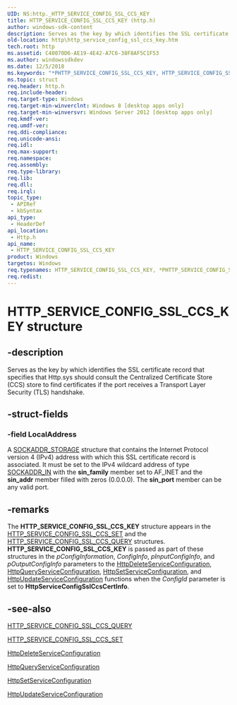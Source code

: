 ```yaml
---
UID: NS:http._HTTP_SERVICE_CONFIG_SSL_CCS_KEY
title: HTTP_SERVICE_CONFIG_SSL_CCS_KEY (http.h)
author: windows-sdk-content
description: Serves as the key by which identifies the SSL certificate record that specifies that Http.sys should consult the Centralized Certificate Store (CCS) store to find certificates if the port receives a Transport Layer Security (TLS) handshake.
old-location: http\http_service_config_ssl_ccs_key.htm
tech.root: http
ms.assetid: C40070D6-AE19-4E42-A7C6-38F8AF5C1F53
ms.author: windowssdkdev
ms.date: 12/5/2018
ms.keywords: "*PHTTP_SERVICE_CONFIG_SSL_CCS_KEY, HTTP_SERVICE_CONFIG_SSL_CCS_KEY, HTTP_SERVICE_CONFIG_SSL_CCS_KEY structure [HTTP], PHTTP_SERVICE_CONFIG_SSL_CCS_KEY, PHTTP_SERVICE_CONFIG_SSL_CCS_KEY structure pointer [HTTP], http.http_service_config_ssl_ccs_key, http/HTTP_SERVICE_CONFIG_SSL_CCS_KEY, http/PHTTP_SERVICE_CONFIG_SSL_CCS_KEY"
ms.topic: struct
req.header: http.h
req.include-header: 
req.target-type: Windows
req.target-min-winverclnt: Windows 8 [desktop apps only]
req.target-min-winversvr: Windows Server 2012 [desktop apps only]
req.kmdf-ver: 
req.umdf-ver: 
req.ddi-compliance: 
req.unicode-ansi: 
req.idl: 
req.max-support: 
req.namespace: 
req.assembly: 
req.type-library: 
req.lib: 
req.dll: 
req.irql: 
topic_type:
 - APIRef
 - kbSyntax
api_type:
 - HeaderDef
api_location:
 - Http.h
api_name:
 - HTTP_SERVICE_CONFIG_SSL_CCS_KEY
product: Windows
targetos: Windows
req.typenames: HTTP_SERVICE_CONFIG_SSL_CCS_KEY, *PHTTP_SERVICE_CONFIG_SSL_CCS_KEY
req.redist: 
---
```


# HTTP_SERVICE_CONFIG_SSL_CCS_KEY structure


## -description


Serves as the key by which identifies the   SSL certificate record that specifies that Http.sys should consult the Centralized Certificate Store (CCS) store to find certificates if the port receives a Transport Layer Security (TLS) handshake.  


## -struct-fields




### -field LocalAddress

A <a href="https://msdn.microsoft.com/27e56c1a-ce11-4cdb-9be8-25ed2f94fb37">SOCKADDR_STORAGE</a> structure that contains the Internet Protocol version 4 (IPv4) address with which this SSL certificate record is associated. It must be set to the IPv4 wildcard address of type <a href="https://msdn.microsoft.com/96379562-403f-451c-ac7a-f0eec34bfe5e">SOCKADDR_IN</a> with the <b>sin_family</b> member set to AF_INET and the <b>sin_addr</b> member filled with zeros (0.0.0.0). The <b>sin_port</b> member can be any valid port.


## -remarks



 The <b>HTTP_SERVICE_CONFIG_SSL_CCS_KEY</b> structure appears in the <a href="https://msdn.microsoft.com/BA815FB7-4A9F-4917-89E7-3CD108E1CEE3">HTTP_SERVICE_CONFIG_SSL_CCS_SET</a> and the <a href="https://msdn.microsoft.com/E7578D74-E8BE-472D-A01B-51BBA511F561">HTTP_SERVICE_CONFIG_SSL_CCS_QUERY</a> structures. <b>HTTP_SERVICE_CONFIG_SSL_CCS_KEY</b> is passed as part of these structures in the <i>pConfigInformation</i>, <i>ConfigInfo</i>, <i>pInputConfigInfo</i>, and <i>pOutputConfigInfo</i> parameters to the <a href="https://msdn.microsoft.com/0ae94936-4c6a-4c9f-adb8-5e3af75cf486">HttpDeleteServiceConfiguration</a>, <a href="https://msdn.microsoft.com/bbd2c3c4-d2d0-4590-9b5c-6916b91600cd">HttpQueryServiceConfiguration</a>, <a href="https://msdn.microsoft.com/b0a6d442-2ff4-4e00-8301-696fb0864d8c">HttpSetServiceConfiguration</a>, and <a href="https://msdn.microsoft.com/B2102444-1183-4133-A83F-A58587FB6B89">HttpUpdateServiceConfiguration</a> functions when the <i>ConfigId</i> parameter is set to <b>HttpServiceConfigSslCcsCertInfo</b>.





## -see-also




<a href="https://msdn.microsoft.com/E7578D74-E8BE-472D-A01B-51BBA511F561">HTTP_SERVICE_CONFIG_SSL_CCS_QUERY</a>



<a href="https://msdn.microsoft.com/BA815FB7-4A9F-4917-89E7-3CD108E1CEE3">HTTP_SERVICE_CONFIG_SSL_CCS_SET</a>



<a href="https://msdn.microsoft.com/0ae94936-4c6a-4c9f-adb8-5e3af75cf486">HttpDeleteServiceConfiguration</a>



<a href="https://msdn.microsoft.com/bbd2c3c4-d2d0-4590-9b5c-6916b91600cd">HttpQueryServiceConfiguration</a>



<a href="https://msdn.microsoft.com/b0a6d442-2ff4-4e00-8301-696fb0864d8c">HttpSetServiceConfiguration</a>



<a href="https://msdn.microsoft.com/B2102444-1183-4133-A83F-A58587FB6B89">HttpUpdateServiceConfiguration</a>
 

 

